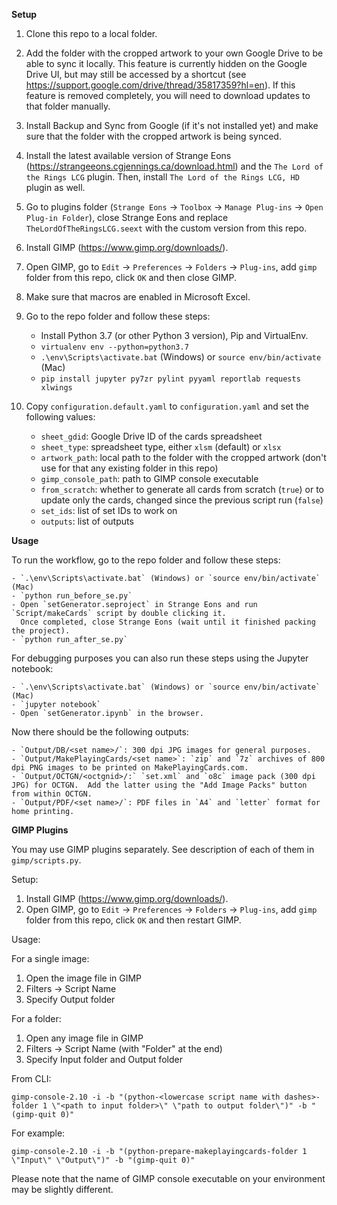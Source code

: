 **Setup**

1. Clone this repo to a local folder.

2. Add the folder with the cropped artwork to your own Google Drive to be able to sync it locally.
This feature is currently hidden on the Google Drive UI, but may still be accessed by a shortcut
(see https://support.google.com/drive/thread/35817359?hl=en).  If this feature is removed
completely, you will need to download updates to that folder manually.

3. Install Backup and Sync from Google (if it's not installed yet) and make sure that the folder
with the cropped artwork is being synced.

4. Install the latest available version of Strange Eons (https://strangeeons.cgjennings.ca/download.html)
and the `The Lord of the Rings LCG` plugin.  Then, install `The Lord of the Rings LCG, HD` plugin
as well.

5. Go to plugins folder (`Strange Eons` -> `Toolbox` -> `Manage Plug-ins` -> `Open Plug-in Folder`),
close Strange Eons and replace `TheLordOfTheRingsLCG.seext` with the custom version from this repo.

6. Install GIMP (https://www.gimp.org/downloads/).

7. Open GIMP, go to `Edit` -> `Preferences` -> `Folders` -> `Plug-ins`, add `gimp` folder
from this repo, click `OK` and then close GIMP.

8. Make sure that macros are enabled in Microsoft Excel.

9. Go to the repo folder and follow these steps:

    - Install Python 3.7 (or other Python 3 version), Pip and VirtualEnv.
    - `virtualenv env --python=python3.7`
    - `.\env\Scripts\activate.bat` (Windows) or `source env/bin/activate` (Mac)
    - `pip install jupyter py7zr pylint pyyaml reportlab requests xlwings`

10. Copy `configuration.default.yaml` to `configuration.yaml` and set the following values:

    - `sheet_gdid`: Google Drive ID of the cards spreadsheet
    - `sheet_type`: spreadsheet type, either `xlsm` (default) or `xlsx`
    - `artwork_path`: local path to the folder with the cropped artwork (don't use for that any existing folder in this repo)
    - `gimp_console_path`: path to GIMP console executable
    - `from_scratch`: whether to generate all cards from scratch (`true`) or to update only the cards, changed since the previous script run (`false`)
    - `set_ids`: list of set IDs to work on
    - `outputs`: list of outputs

**Usage**

To run the workflow, go to the repo folder and follow these steps:

    - `.\env\Scripts\activate.bat` (Windows) or `source env/bin/activate` (Mac)
    - `python run_before_se.py`
    - Open `setGenerator.seproject` in Strange Eons and run `Script/makeCards` script by double clicking it.
      Once completed, close Strange Eons (wait until it finished packing the project).
    - `python run_after_se.py`

For debugging purposes you can also run these steps using the Jupyter notebook:

    - `.\env\Scripts\activate.bat` (Windows) or `source env/bin/activate` (Mac)
    - `jupyter notebook`
    - Open `setGenerator.ipynb` in the browser.

Now there should be the following outputs:

    - `Output/DB/<set name>/`: 300 dpi JPG images for general purposes.
    - `Output/MakePlayingCards/<set name>`: `zip` and `7z` archives of 800 dpi PNG images to be printed on MakePlayingCards.com.
    - `Output/OCTGN/<octgnid>/:` `set.xml` and `o8c` image pack (300 dpi JPG) for OCTGN.  Add the latter using the "Add Image Packs" button from within OCTGN.
    - `Output/PDF/<set name>/`: PDF files in `A4` and `letter` format for home printing.

**GIMP Plugins**

You may use GIMP plugins separately.  See description of each of them in `gimp/scripts.py`.

Setup:

1. Install GIMP (https://www.gimp.org/downloads/).
2. Open GIMP, go to `Edit` -> `Preferences` -> `Folders` -> `Plug-ins`, add `gimp` folder
from this repo, click `OK` and then restart GIMP.

Usage:

For a single image:

1. Open the image file in GIMP
2. Filters -> Script Name
3. Specify Output folder

For a folder:

1. Open any image file in GIMP
2. Filters -> Script Name (with "Folder" at the end)
3. Specify Input folder and Output folder

From CLI:

`gimp-console-2.10 -i -b "(python-<lowercase script name with dashes>-folder 1 \"<path to input folder>\" \"path to output folder\")" -b "(gimp-quit 0)"`

For example:

`gimp-console-2.10 -i -b "(python-prepare-makeplayingcards-folder 1 \"Input\" \"Output\")" -b "(gimp-quit 0)"`

Please note that the name of GIMP console executable on your environment may be slightly different.